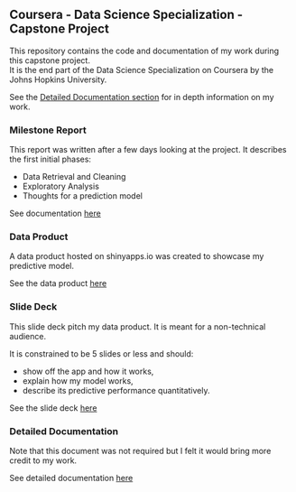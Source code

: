## Coursera - Data Science Specialization - Capstone Project

This repository contains the code and documentation of my work during this capstone project.  
It is the end part of the Data Science Specialization on Coursera by the Johns Hopkins University.

See the [Detailed Documentation section](#detailed-documentation) for in depth information on my work.

### Milestone Report

This report was written after a few days looking at the project. It describes the first initial phases:  
* Data Retrieval and Cleaning
* Exploratory Analysis
* Thoughts for a prediction model

See documentation [here](http://rpubs.com/slievain/254835)

### Data Product

A data product hosted on shinyapps.io was created to showcase my predictive model.

See the data product [here](https://slievain.shinyapps.io/data_science-capstone_project/)

### Slide Deck

This slide deck pitch my data product. It is meant for a non-technical audience.

It is constrained to be 5 slides or less and should:

* show off the app and how it works,
* explain how my model works,
* describe its predictive performance quantitatively.

See the slide deck [here](http://rpubs.com/slievain/255047)

### Detailed Documentation

Note that this document was not required but I felt it would bring more credit to my work.

See detailed documentation [here](http://rpubs.com/slievain/254828)


